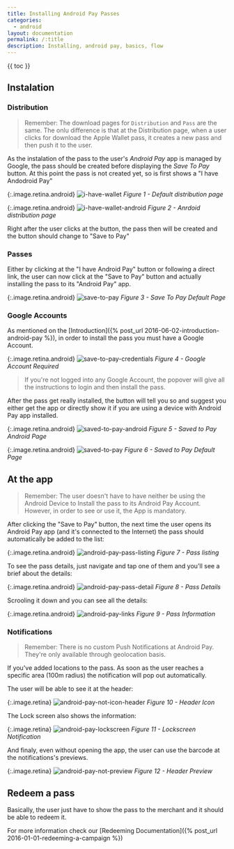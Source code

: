 ```yaml
---
title: Installing Android Pay Passes
categories:
  - android
layout: documentation
permalink: /:title
description: Installing, android pay, basics, flow
---
```


{{ toc }}

## Instalation

### Distribution

> Remember: The download pages for `Distribution` and `Pass` are the same. The onlu difference is
> that at the Distribution page, when a user clicks for download the Apple Wallet pass, it
> creates a new pass and then push it to the user.

As the instalation of the pass to the user's *Android Pay* app is managed by Google,
the pass should be created before displaying the *Save To Pay* button. At this point the pass
is not created yet, so is first shows a "I have Andodroid Pay"

{:.image.retina.android}
![i-have-wallet](/assets/images/android-i-have-wallet.png)
*Figure 1 - Default distribution page*

{:.image.retina.android}
![i-have-wallet-android](/assets/images/android-i-have-wallet-android.png)
*Figure 2 - Anrdoid distribution page*

Right after the user clicks at the button, the pass then will be created and the button should
change to "Save to Pay"

### Passes

Either by clicking at the "I have Android Pay" button or following a direct link, the user can
now click at the "Save to Pay" button and actually installing the pass to its "Android Pay" app.

{:.image.retina.android}
![save-to-pay](/assets/images/android-save-to-pay.png)
*Figure 3 - Save To Pay Default Page*

### Google Accounts

As mentioned on the [Introduction]({% post_url 2016-06-02-introduction-android-pay %}), in order to install
the pass you must have a Google Account.

{:.image.retina.android}
![save-to-pay-credentials](/assets/images/android-save-to-pay-credentials.png)
*Figure 4 - Google Account Required*

> If you're not logged into any Google Account, the popover will give all the instructions
> to login and then install the pass.


After the pass get really installed, the button will tell you so and suggest you either
get the app or directly show it if you are using a device with Android Pay app installed.

{:.image.retina.android}
![saved-to-pay-android](/assets/images/android-saved-to-pay-android.png)
*Figure 5 - Saved to Pay Android Page*

{:.image.retina.android}
![saved-to-pay](/assets/images/android-saved-to-pay.png)
*Figure 6 - Saved to Pay Default Page*


## At the app

> Remember: The user doesn't have to have neither be using the Android Device to Install the pass
> to its Android Pay Account. However, in order to see or use it, the App is mandatory.

After clicking the "Save to Pay" button, the next time the user opens its Android Pay app
(and it's connected to the Internet) the pass should automatically be added to the list:

{:.image.retina.android}
![android-pay-pass-listing](/assets/images/android-pay-pass-listing.png)
*Figure 7 - Pass listing*

To see the pass details, just navigate and tap one of them and you'll see a brief about the details:

{:.image.retina.android}
![android-pay-pass-detail](/assets/images/android-pay-pass-detail.png)
*Figure 8 - Pass Details*

Scrooling it down and you can see all the details:

{:.image.retina.android}
![android-pay-links](/assets/images/android-pay-links.png)
*Figure 9 - Pass Information*

### Notifications

> Remember: There is no custom Push Notifications at Android Pay. They're only available
> through geolocation basis.

If you've added locations to the pass. As soon as the user reaches a specific area (100m radius)
the notification will pop out automatically.

The user will be able to see it at the header:

{:.image.retina}
![android-pay-not-icon-header](/assets/images/android-pay-not-icon-header.png)
*Figure 10 - Header Icon*

The Lock screen also shows the information:

{:.image.retina}
![android-pay-lockscreen](/assets/images/android-pay-lockscreen.png)
*Figure 11 - Lockscreen Notification*

And finaly, even without opening the app, the user can use the barcode at the
notifications's previews.


{:.image.retina}
![android-pay-not-preview](/assets/images/android-pay-not-preview.png)
*Figure 12 - Header Preview*

## Redeem a pass

Basically, the user just have to show the pass to the merchant and it should be able to redeem it.

For more information check our [Redeeming Documentation]({% post_url 2016-01-01-redeeming-a-campaign %})
